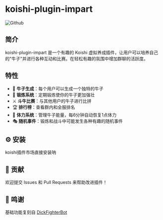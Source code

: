 # koishi-plugin-impart

![Github](https://socialify.git.ci/Camvanaa/ImpartPlugin/image?font=Inter&language=1&name=1&owner=1&pattern=Charlie+Brown&stargazers=1&theme=Auto)

## 简介

koishi-plugin-impart 是一个有趣的 Koishi 虚拟养成插件，让用户可以培养自己的"牛子"并进行各种互动和比赛。在轻松有趣的氛围中增加群聊的活跃度。

## 特性

- 🌱 **牛子生成**：每个用户可以生成一个独特的牛子
- 💪 **锻炼系统**：定期锻炼使你的牛子更加强壮
- ⚔️ **斗牛比赛**：与其他用户的牛子进行比拼
- 🏆 **排行榜**：查看群内和全服排名
- 🔋 **体力系统**：管理牛子能量，每6分钟自动恢复1点体力
- 🎭 **随机事件**：锻炼和战斗中可能发生各种有趣的随机事件

## ⚙️ 安装
koishi插件市场直接安装呐

## 🤝 贡献
欢迎提交 Issues 和 Pull Requests 来帮助改进插件！

## 📜 鸣谢
基础功能复刻自 [DickFighterBot](https://github.com/zzzdajb/DickFighterBot/tree/master)